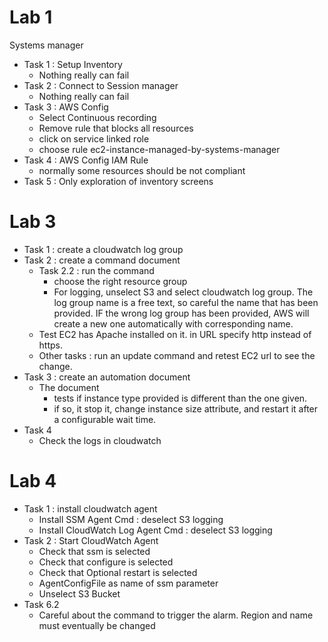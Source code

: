 # Lab 1

Systems manager

* Task 1 : Setup Inventory
  * Nothing really can fail
* Task 2 : Connect to Session manager
  * Nothing really can fail
* Task 3 : AWS Config
  * Select Continuous recording
  * Remove rule that blocks all resources
  * click on service linked role
  * choose rule ec2-instance-managed-by-systems-manager
* Task 4 : AWS Config IAM Rule
  * normally some resources should be not compliant
* Task 5 : Only exploration of inventory screens

# Lab 3

* Task 1 : create a cloudwatch log group
* Task 2 : create a command document
  * Task 2.2 : run the command
    * choose the right resource group
    * For logging, unselect S3 and select cloudwatch log group. The log group name is a free text, so careful the name that has been provided. IF the wrong log group has been provided, AWS will create a new one automatically with corresponding name.
  * Test EC2 has Apache installed on it. in URL specify http instead of https.
  * Other tasks : run an update command and retest EC2 url to see the change.
* Task 3 : create an automation document
  * The document
    * tests if instance type provided is different than the one given.
    * if so, it stop it, change instance size attribute, and restart it after a configurable wait time.
* Task 4
  * Check the logs in cloudwatch

# Lab 4

* Task 1 : install cloudwatch agent
  * Install SSM Agent Cmd : deselect S3 logging
  * Install CloudWatch Log Agent Cmd : deselect S3 logging
* Task 2 : Start CloudWatch Agent
  * Check that ssm is selected
  * Check that configure is selected
  * Check that Optional restart is selected
  * AgentConfigFile as name of ssm parameter
  * Unselect S3 Bucket
* Task 6.2
  * Careful about the command to trigger the alarm. Region and name must eventually be changed